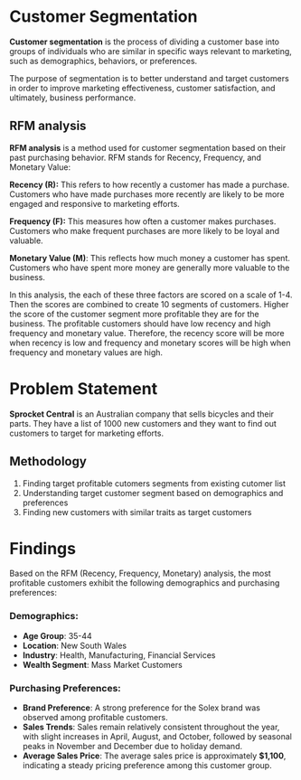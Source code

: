 
# Customer Segmentation
**Customer segmentation** is the process of dividing a customer base into groups of individuals who are similar in specific ways relevant to marketing, such as demographics, behaviors, or preferences. 

The purpose of segmentation is to better understand and target customers in order to improve marketing effectiveness, customer satisfaction, and ultimately, business performance.

## RFM analysis
**RFM analysis** is a method used for customer segmentation based on their past purchasing behavior. RFM stands for Recency, Frequency, and Monetary Value:

**Recency (R):** This refers to how recently a customer has made a purchase. Customers who have made purchases more recently are likely to be more engaged and responsive to marketing efforts.

**Frequency (F):** This measures how often a customer makes purchases. Customers who make frequent purchases are more likely to be loyal and valuable.

**Monetary Value (M)**: This reflects how much money a customer has spent. Customers who have spent more money are generally more valuable to the business.

In this analysis, the each of these three factors are scored on a scale of 1-4. Then the scores are combined to create 10 segments of customers. Higher the score of the customer segment more profitable they are for the business.
The profitable customers should have low recency and high frequency and monetary value. Therefore, the recency score will be more when recency is low and frequency and monetary scores will be high when frequency and monetary values are high. 

# Problem Statement 
**Sprocket Central** is an Australian company that sells bicycles and their parts. 
They have a list of 1000 new customers and they want to find out customers to target for marketing efforts. 

## Methodology 
1. Finding target profitable cutomers segments from existing cutomer list
2. Understanding target customer segment based on demographics and preferences
3. Finding new customers with similar traits as target customers

# Findings
Based on the RFM (Recency, Frequency, Monetary) analysis, the most profitable customers exhibit the following demographics and purchasing preferences:

### Demographics:
- **Age Group**: 35-44
- **Location**: New South Wales
- **Industry**: Health, Manufacturing, Financial Services
- **Wealth Segment**: Mass Market Customers

### Purchasing Preferences:
- **Brand Preference**: A strong preference for the Solex brand was observed among profitable customers.
- **Sales Trends**: Sales remain relatively consistent throughout the year, with slight increases in April, August, and October, followed by seasonal peaks in November and December due to holiday demand.
- **Average Sales Price**: The average sales price is approximately **$1,100**, indicating a steady pricing preference among this customer group.
